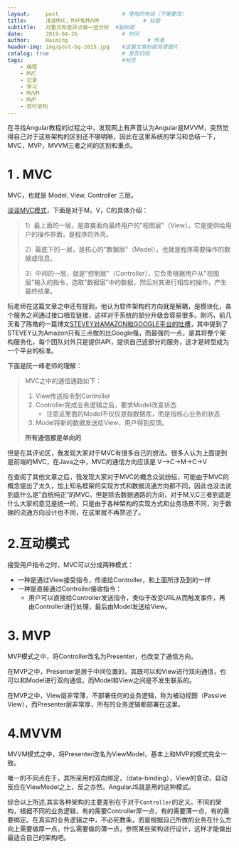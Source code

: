 ```yaml
---
layout:     post   				    # 使用的布局（不需要改）
title:      浅谈MVC，MVP和MVVM 				# 标题 
subtitle:   对重点和差异点做一些分析  #副标题
date:       2019-04-26				# 时间
author:     Haiming 						# 作者
header-img: img/post-bg-2015.jpg 	#这篇文章标题背景图片
catalog: true 						# 是否归档
tags:								#标签
    - 编程
    - MVC
    - 记录
    - 学习
    - MVVM
    - MVP
    - 软件架构
---
```


在寻找Angular教程的过程之中，发现网上有声音认为Angular是MVVM，突然觉得自己对于这些架构的区别还不够明晰，因此在这里系统的学习和总结一下，MVC，MVP，MVVM三者之间的区别和重点。


# 1 . MVC



MVC，也就是 Model, View, Controller 三层。

[谈谈MVC模式](http://www.ruanyifeng.com/blog/2007/11/mvc.html)，下面是对于M，V，C的具体介绍：



>1）最上面的一层，是直接面向最终用户的"视图层"（View）。它是提供给用户的操作界面，是程序的外壳。
>
>2）最底下的一层，是核心的"数据层"（Model），也就是程序需要操作的数据或信息。
>
>3）中间的一层，就是"控制层"（Controller），它负责根据用户从"视图层"输入的指令，选取"数据层"中的数据，然后对其进行相应的操作，产生最终结果。



阮老师在这篇文章之中还有提到，他认为软件架构的方向就是解耦，是模块化，各个服务之间通过接口相互链接，这样对于系统的部分升级会容易很多。刚巧，前几天看了陈皓的一篇博文[STEVEY对AMAZON和GOOGLE平台的吐槽](https://coolshell.cn/articles/5701.html)，其中提到了STEVEY认为Amazon只有三点做的比Google强，而最强的一点，是其将整个架构服务化，每个团队对外只是提供API，提供自己这部分的服务，这才是转型成为一个平台的标准。



下面是阮一峰老师的理解：

> MVC之中的通信通路如下：
>
> 1. View传送指令到Controller
> 2. Controller完成业务逻辑之后，要求Model改变状态
>    - 注意这里面的Model不仅仅是指数据库，而是指核心业务的状态
> 3.  Model将新的数据发送给View，用户得到反馈。
>
> **所有通信都是单向的**



但是在其评论区，我发现大家对于MVC有很多自己的想法。很多人认为上面提到是前端的MVC，在Java之中，MVC的通信方向应该是 V-->C->M->C->V

 

在查阅了其他文章之后，我发现大家对于MVC的概念众说纷纭，可能由于MVC的概念提出了太久，加上知名框架的实现方式和数据流通方向都不同，因此也没法说到底什么是”血统纯正“的MVC。但是除去数据通路的方向，对于M,V,C三者到底是什么大家的意见是统一的，只是由于各种架构的实现方式和业务场景不同，对于数据的流通方向设计也不同，在这里就不再赘述了。



# 2.互动模式



接受用户指令之时，MVC可以分成两种模式：

- 一种是通过View接受指令，传递给Controller，和上面所涉及到的一样
- 一种是直接通过Controller接收指令：
  - 用户可以直接给Controller发送指令，类似于改变URL从而触发事件，再由Controller进行处理，最后由Model发送给View。



# 3. MVP

MVP模式之中，将Controller改名为Presenter，也改变了通信方向。



在MVP之中，Presenter是居于中间位置的，其既可以和View进行双向通信，也可以和Model进行双向通信。而Model和View之间是不发生联系的。



在MVP之中，View层非常薄，不部署任何的业务逻辑，称为被动视图（Passive View），而Presenter层非常厚，所有的业务逻辑都部署在这里。



# 4.MVVM

MVVM模式之中，将Presenter改名为ViewModel，基本上和MVP的模式完全一致。



唯一的不同点在于，其所采用的双向绑定，（data-binding），View的变动，自动反应在ViewModel之上，反之亦然。AngularJS就是用的这种模式。





综合以上所述,其实各种架构的主要差别在于对于`Controller`的定义。不同的架构，根据不同的业务逻辑，有的需要Controller厚一点，有的需要薄一点，有的需要绑定。在真实的业务逻辑之中，不必死教条，而是根据自己所做的业务在什么方向上需要做厚一点，什么需要做的薄一点，参照某些架构进行设计，这样才能做出最适合自己的架构吧。